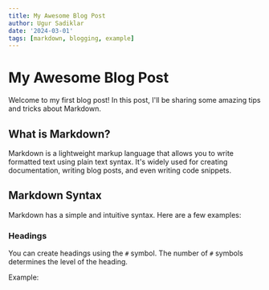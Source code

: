 ```yaml
---
title: My Awesome Blog Post
author: Ugur Sadiklar
date: '2024-03-01'
tags: [markdown, blogging, example]
---
```


# My Awesome Blog Post

Welcome to my first blog post! In this post, I'll be sharing some amazing tips and tricks about Markdown.

## What is Markdown?

Markdown is a lightweight markup language that allows you to write formatted text using plain text syntax. It's widely used for creating documentation, writing blog posts, and even writing code snippets.

## Markdown Syntax

Markdown has a simple and intuitive syntax. Here are a few examples:

### Headings

You can create headings using the `#` symbol. The number of `#` symbols determines the level of the heading.

Example:
